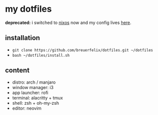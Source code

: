 # my dotfiles

__deprecated:__ i switched to [nixos](https://nixos.org/) now and my config lives [here](https://github.com/breuerfelix/nixos).

## installation

* `git clone https://github.com/breuerfelix/dotfiles.git ~/dotfiles`
* `bash ~/dotfiles/install.sh`

## content

- distro: arch / manjaro
- window manager: i3
- app launcher: rofi
- terminal: alacritty + tmux
- shell: zsh + oh-my-zsh
- editor: neovim
